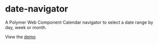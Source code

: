 # date-navigator

A Polymer Web Component Calendar navigator to select a date range by day, week or month.

View the [demo](http://bouhamdf.github.io/date-navigator/components/date-navigator/demo.html)
